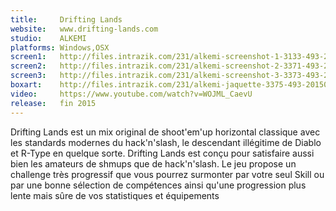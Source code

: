 ```yaml
---
title:     Drifting Lands
website:   www.drifting-lands.com
studio:    ALKEMI
platforms: Windows,OSX
screen1:   http://files.intrazik.com/231/alkemi-screenshot-1-3133-493-20150420-190156.jpg
screen2:   http://files.intrazik.com/231/alkemi-screenshot-2-3371-493-20150420-190157.jpg
screen3:   http://files.intrazik.com/231/alkemi-screenshot-3-3373-493-20150420-190157.jpg
boxart:    http://files.intrazik.com/231/alkemi-jaquette-3375-493-20150420-190157.jpg
video:     https://www.youtube.com/watch?v=WOJML_CaevU
release:   fin 2015
---
```


Drifting Lands est un mix original de shoot'em'up horizontal classique avec les standards modernes du hack'n'slash, le descendant illégitime de Diablo et R-Type en quelque sorte. Drifting Lands est conçu pour satisfaire aussi bien les amateurs de shmups que de hack'n'slash. Le jeu propose un challenge très progressif que vous pourrez surmonter par votre seul Skill ou par une bonne sélection de compétences ainsi qu'une progression plus lente mais sûre de vos statistiques et équipements